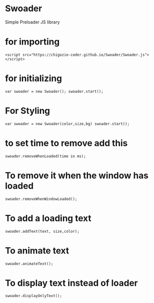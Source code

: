 # Swoader
Simple Preloader JS library
# for importing
`<script src="https://chigozie-coder.github.io/Swoader/Swoader.js"></script>`
# for initializing
`var swoader = new Swoader();
swoader.start();`
# For Styling
`var swoader = new Swoader(color,size,bg)
swoader.start();`
# to set time to remove add this
`swoader.removeWhenLoaded(time in ms);`
# To remove it when the window has loaded
`swoader.removeWhenWindowLoaded();`
# To add a loading text
`swoader.addText(text, size,color);`
# To animate text
`swoader.animateText();`
# To display text instead of loader
`swoader.displayOnlyText();`
